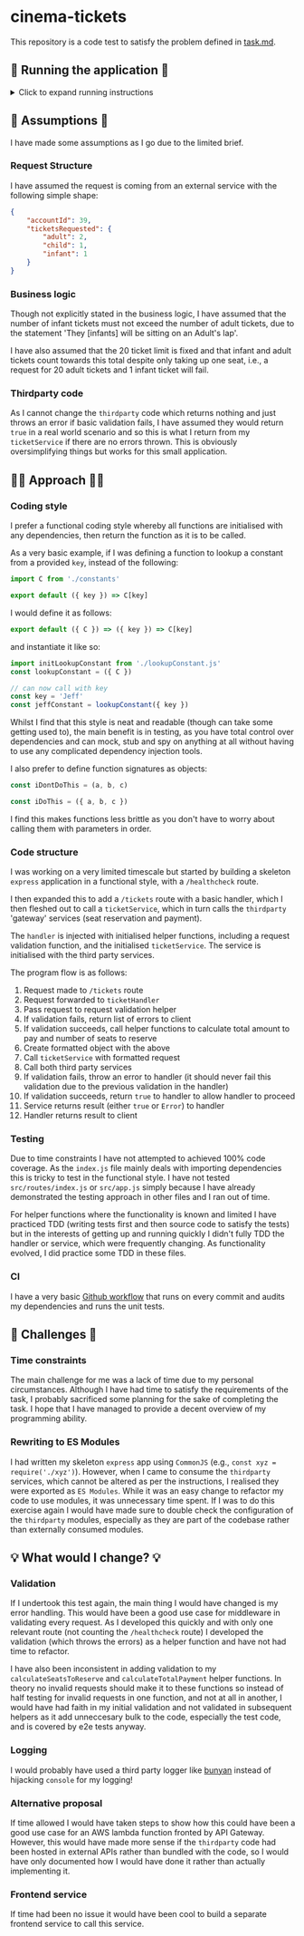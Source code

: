 # cinema-tickets

This repository is a code test to satisfy the problem defined in [task.md](./TASK.md).

## 🏃 Running the application 🏃

<details>

  <summary>Click to expand running instructions</summary>

  There are two options for running this application locally.

  Prior to both, clone the repo to your machine and open a terminal window in the root of the project.

  ### 💻 NodeJS 💻

  Run the application using `node`.

  #### Prerequisites

  - `node` version `16.11.1` or higher (though this has only been tested on major version `16`)
  - [Postman](https://www.postman.com/company/about-postman/) to run end-to-end tests

  #### Commands

  ```sh
  npm i
  npm start
  ```

  This will run the following commands in order:

  ```sh
  npm run test:lint && npm run test:unit && node src/index.js
  ```

  If either of the test commands fail, the application will not start.

  If you wish to make any changes to the application, hot reloading is enabled by running:

  ```sh
  npm run dev
  ```

  This bypasses the `npm test` commands.

  ### 🐳 Docker 🐳

  #### Prerequisites

  - Docker

  #### Commands

  ```sh
  npm run docker:start
  ```

  ### Verifying

  You can check the application is running by opening another terminal window and hitting:

  ```sh
  curl localhost:3000/healthcheck
  ```

  ### Testing
  
  There are two types of tests included with the repository - unit tests and end-to-end (e2e) tests.
  
  The unit tests run isolated logic tests against each file, while the e2e tests make calls to the service and make assertions against the result.

  The unit tests are written using the `mocha` testing framework and the `chai` assertion library and the e2e tests are in the format of a Postman collection.

  Also included under the `test` scripts are a `test: coverage` and `test: lint` script. The coverage script uses the [c8](https://github.com/bcoe/c8) tool to provide test coverage (I chose `c8` over `nyc` as it seems to be able to handle Module JS better) and the `lint` script uses `standard`. These two commands are included in the `npm test` command and they will run prior to the unit tests.

  #### Unit tests

  To run the unit tests (as well as the linting and coverage scripts), the application does not need to be running. From the root of the directory in the terminal of your choice (having previously run `npm i`), simply run:

  ```sh
  npm test
  ```

  to view a report in the console of the test suit, including a list of all passing tests logically grouped by service and expected behaviour, and a table showing test coverage.

  #### e2e tests

  > Note: the application must be running in order to run the e2e tests. It can be running locally or in Docker, though both cannot be running at the same time as they use the same port.

  To run the e2e tests, [import the collection](https://learning.postman.com/docs/getting-started/importing-and-exporting-data/#importing-data-into-postman) into Postman by selecting the `Upload Files` option and uploading the `test/e2e/cinema-tickets.postman_collection.json` file.

  Hover over the `cinema-tickets` collection and click the hamburger menu, then `Run collection`. This opens a `Runner` tab with an option to `Run cinema-tickets`.

  This runs through the Postman collection which covers multiple scenarios, testing for both valid and invalid requests.

</details>

## 🤔 Assumptions 🤔

I have made some assumptions as I go due to the limited brief.

### Request Structure

I have assumed the request is coming from an external service with the following simple shape:

```json
{
    "accountId": 39,
    "ticketsRequested": {
        "adult": 2,
        "child": 1,
        "infant": 1
    }
}
```

### Business logic

Though not explicitly stated in the business logic, I have assumed that the number of infant tickets must not exceed the number of adult tickets, due to the statement 'They [infants] will be sitting on an Adult's lap'.

I have also assumed that the 20 ticket limit is fixed and that infant and adult tickets count towards this total despite only taking up one seat, i.e., a request for 20 adult tickets and 1 infant ticket will fail.

### Thirdparty code

As I cannot change the `thirdparty` code which returns nothing and just throws an error if basic validation fails, I have assumed they would return `true` in a real world scenario and so this is what I return from my `ticketService` if there are no errors thrown. This is obviously oversimplifying things but works for this small application.

## 🧑‍🔬 Approach 🧑‍🔬

### Coding style

I prefer a functional coding style whereby all functions are initialised with any dependencies, then return the function as it is to be called.

As a very basic example, if I was defining a function to lookup a constant from a provided `key`, instead of the following:

```js
import C from './constants'

export default ({ key }) => C[key]
```

I would define it as follows:

```js
export default ({ C }) => ({ key }) => C[key]
```

and instantiate it like so:

```js
import initLookupConstant from './lookupConstant.js'
const lookupConstant = ({ C })

// can now call with key
const key = 'Jeff'
const jeffConstant = lookupConstant({ key })
```

Whilst I find that this style is neat and readable (though can take some getting used to), the main benefit is in testing, as you have total control over dependencies and can mock, stub and spy on anything at all without having to use any complicated dependency injection tools.

I also prefer to define function signatures as objects:

```js
const iDontDoThis = (a, b, c)

const iDoThis = ({ a, b, c })
```

I find this makes functions less brittle as you don't have to worry about calling them with parameters in order.

### Code structure

I was working on a very limited timescale but started by building a skeleton `express` application in a functional style, with a `/healthcheck` route.

I then expanded this to add a `/tickets` route with a basic handler, which I then fleshed out to call a `ticketService`, which in turn calls the `thirdparty` 'gateway' services (seat reservation and payment).

The `handler` is injected with initialised helper functions, including a request validation function, and the initialised `ticketService`. The service is initialised with the third party services.

The program flow is as follows:

1. Request made to `/tickets` route
2. Request forwarded to `ticketHandler`
3. Pass request to request validation helper
  1. If validation fails, return list of errors to client
  2. If validation succeeds, call helper functions to calculate total amount to pay and number of seats to reserve
  3. Create formatted object with the above
4. Call `ticketService` with formatted request
5. Call both third party services
  1. If validation fails, throw an error to handler (it should never fail this validation due to the previous validation in the handler)
  2. If validation succeeds, return `true` to handler to allow handler to proceed
6. Service returns result (either `true` or `Error`) to handler
7. Handler returns result to client

### Testing

Due to time constraints I have not attempted to achieved 100% code coverage. As the `index.js` file mainly deals with importing dependencies this is tricky to test in the functional style. I have not tested `src/routes/index.js` or `src/app.js` simply because I have already demonstrated the testing approach in other files and I ran out of time.

For helper functions where the functionality is known and limited I have practiced TDD (writing tests first and then source code to satisfy the tests) but in the interests of getting up and running quickly I didn't fully TDD the handler or service, which were frequently changing. As functionality evolved, I did practice some TDD in these files.

### CI

I have a very basic [Github workflow](https://github.com/aNerdInTheHand/cinema-tickets/actions) that runs on every commit and audits my dependencies and runs the unit tests.

## 🧐 Challenges 🧐

### Time constraints

The main challenge for me was a lack of time due to my personal circumstances. Although I have had time to satisfy the requirements of the task, I probably sacrificed some planning for the sake of completing the task. I hope that I have managed to provide a decent overview of my programming ability.

### Rewriting to ES Modules

I had written my skeleton `express` app using `CommonJS` (e.g., `const xyz = require('./xyz')`). However, when I came to consume the `thirdparty` services, which cannot be altered as per the instructions, I realised they were exported as `ES Modules`. While it was an easy change to refactor my code to use modules, it was unnecessary time spent. If I was to do this exercise again I would have made sure to double check the configuration of the `thirdparty` modules, especially as they are part of the codebase rather than externally consumed modules.

## 💡 What would I change? 💡

### Validation 

If I undertook this test again, the main thing I would have changed is my error handling. This would have been a good use case for middleware in validating every request. As I developed this quickly and with only one relevant route (not counting the `/healthcheck` route) I developed the validation (which throws the errors) as a helper function and have not had time to refactor.

I have also been inconsistent in adding validation to my `calculateSeatsToReserve` and `calculateTotalPayment` helper functions. In theory no invalid requests should make it to these functions so instead of half testing for invalid requests in one function, and not at all in another, I would have had faith in my initial validation and not validated in subsequent helpers as it add unneccesary bulk to the code, especially the test code, and is covered by e2e tests anyway.

### Logging

I would probably have used a third party logger like [bunyan](https://github.com/trentm/node-bunyan) instead of hijacking `console` for my logging!

### Alternative proposal

If time allowed I would have taken steps to show how this could have been a good use case for an AWS lambda function fronted by API Gateway. However, this would have made more sense if the `thirdparty` code had been hosted in external APIs rather than bundled with the code, so I would have only documented how I would have done it rather than actually implementing it.

### Frontend service

If time had been no issue it would have been cool to build a separate frontend service to call this service.